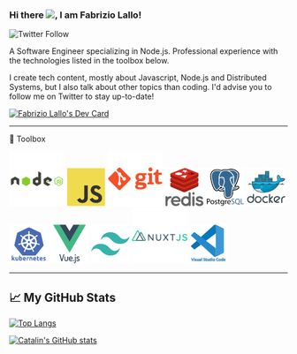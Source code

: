 ### Hi there <img src="https://raw.githubusercontent.com/MartinHeinz/MartinHeinz/master/wave.gif" width="30px">, I am Fabrizio Lallo!

![Twitter Follow](https://img.shields.io/twitter/follow/fabrilallo?style=social)

A Software Engineer specializing in Node.js. Professional experience with the technologies listed in the toolbox below.

I create tech content, mostly about Javascript, Node.js and Distributed Systems, but I also talk about other topics than coding. I'd advise you to follow me on Twitter to stay up-to-date!

<a href="https://app.daily.dev/flallo95"><img src="https://api.daily.dev/devcards/eaf61e7501624f76801029f495d3e34f.png?r=qaa" width="350" alt="Fabrizio Lallo's Dev Card"/></a>

---

🧰 Toolbox

<img src="https://github.com/devicons/devicon/blob/master/icons/nodejs/nodejs-original-wordmark.svg" alt="Node.js Logo" width="100" height="100"/> <img src="https://github.com/devicons/devicon/blob/master/icons/javascript/javascript-original.svg" alt="JavaScript Logo" width="70" height="70"/> <img src="https://github.com/devicons/devicon/blob/master/icons/git/git-plain-wordmark.svg" alt="Git Logo" width="100" height="100"/> <img src="https://github.com/devicons/devicon/blob/master/icons/redis/redis-original-wordmark.svg" alt="Redis Logo" width="70" height="70"/> <img src="https://github.com/devicons/devicon/blob/master/icons/postgresql/postgresql-original-wordmark.svg" alt="Postgres Logo" width="70" height="70"/> <img src="https://github.com/devicons/devicon/blob/master/icons/docker/docker-original-wordmark.svg" alt="Docker" width="70" height="70"/> <img src="https://github.com/devicons/devicon/blob/master/icons/kubernetes/kubernetes-plain-wordmark.svg" alt="Kubernetes Logo" width="70" height="70"/> <img src="https://github.com/devicons/devicon/blob/master/icons/vuejs/vuejs-original-wordmark.svg" alt="Vue.js Logo" width="70" height="70"/> <img src="https://github.com/devicons/devicon/blob/master/icons/tailwindcss/tailwindcss-plain.svg" alt="Tailwind Logo" width="70" height="70"/> <img src="https://github.com/devicons/devicon/blob/master/icons/nuxtjs/nuxtjs-original-wordmark.svg" alt="Nuxt Logo" width="100" height="100"/> <img src="https://github.com/devicons/devicon/blob/master/icons/vscode/vscode-original-wordmark.svg" alt="Vscode Logo" width="70" height="70"/>

---

## &#x1f4c8; My GitHub Stats

[![Top Langs](https://github-readme-stats.vercel.app/api/top-langs/?username=fabrilallo&hide=java,html,css&theme=dark)](https://github.com/anuraghazra/github-readme-stats)

[![Catalin's GitHub stats](https://github-readme-stats.vercel.app/api?username=fabrilallo&theme=dark)](https://github.com/anuraghazra/github-readme-stats)
